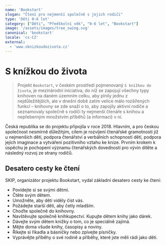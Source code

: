 ```yaml
---
name: 'Bookstart'
slogan: "Čtení pro nejmenší společně s jejich rodiči"
type: 'Děti 0-6 let'
category: ["Děti", "Předškolní věk", "0-6 let", "Bookstart"]
image: '/assets/images/tree_swing.svg'
canonical: 'bookstart'
locale: 'cs-CZ'
external:
  - 'www.sknizkoudozivota.cz'
---
```


# S knížkou do života

> Projekt `Bookstart`, v českém prostředí pojmenovaný `S knížkou do života`, je mezinárodní iniciativa, do níž se zapojují všechny typy knihoven na daném územním celku, aby plnily jednu z nejdůležitějších, ale v dnešní době zatím velice málo rozšířených funkcí – knihovny se zde snaží o to, aby zapojily aktivní rodiče a seznamovaly společně s rodiči ty nejmenší čtenáře s knihou a nepřeberným množstvím příběhů (a informací) v ní.

Česká republika se do projektu připojila v roce 2018. Hlavním, a pro českou společnost nesmírně důležitým, cílem je rozvíjení čtenářské gramotnosti již u nejmenších dětí, podpora čtenářství a verbálních schopností dětí, podpora jejich imaginace a vytváření pozitivního vztahu ke knize. Prvním krokem k úspěchu je pochopení významu čtenářských dovedností pro vývin dítěte a následný rozvoj ze strany rodičů.

## Desatero cesty ke čtení

SKIP, organizátor projektu Bookstart, vydal základní desatero cesty ke čtení:

* Povídejte si se svými dětmi.
* Čtěte svým dětem.
* Umožněte, aby děti viděly číst vás.
* Požádejte starší děti, aby četly mladším.
* Choďte společně do knihovny.
* Navštěvujte společně knihkupectví. Kupujte dětem knihy jako dárek.
* Dávejte svým dětem knížky o tom, co je speciálně zajímá.
* Mějte doma všude knihy, časopisy a noviny.
* Říkejte si říkadla a básničky nebo zpívejte písničky.
* Vyprávějte příběhy o své rodině a příběhy, které jste měli rádi jako děti.